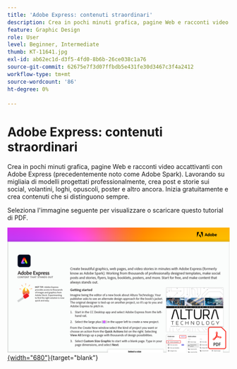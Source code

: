 ```yaml
---
title: 'Adobe Express: contenuti straordinari'
description: Crea in pochi minuti grafica, pagine Web e racconti video accattivanti con Adobe Express
feature: Graphic Design
role: User
level: Beginner, Intermediate
thumb: KT-11641.jpg
exl-id: ab62ec1d-d3f5-4fd0-8b6b-26ce038c1a76
source-git-commit: 62675e7f3d07ffbdb5e431fe30d3467c3f4a2412
workflow-type: tm+mt
source-wordcount: '86'
ht-degree: 0%

---
```


# Adobe Express: contenuti straordinari

Crea in pochi minuti grafica, pagine Web e racconti video accattivanti con Adobe Express (precedentemente noto come Adobe Spark). Lavorando su migliaia di modelli progettati professionalmente, crea post e storie sui social, volantini, loghi, opuscoli, poster e altro ancora. Inizia gratuitamente e crea contenuti che si distinguono sempre.

Seleziona l&#39;immagine seguente per visualizzare o scaricare questo tutorial di PDF.

[![Immagine della prima pagina dell&#39;esercitazione](assets/Adobe-Express-content-that-stands-out.png){width="680"}](assets/Adobe-Express-content-that-stands-out.pdf){target="blank"}
